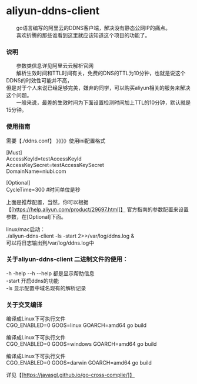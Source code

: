 # aliyun-ddns-client
&nbsp;&nbsp;&nbsp;&nbsp;&nbsp;&nbsp;&nbsp;go语言编写的阿里云的DDNS客户端，解决没有静态公网IP的痛点。<br>
&nbsp;&nbsp;&nbsp;&nbsp;&nbsp;&nbsp;&nbsp;喜欢折腾的那些谁看到这里就应该知道这个项目的功能了。<br>

### 说明
&nbsp;&nbsp;&nbsp;&nbsp;&nbsp;&nbsp;&nbsp;参数类信息详见阿里云云解析官网<br>
&nbsp;&nbsp;&nbsp;&nbsp;&nbsp;&nbsp;&nbsp;解析生效时间和TTL时间有关，免费的DNS的TTL为10分钟，也就是说这个DDNS的时效性可能并不高，<br>
但是对于个人来说已经足够完美，嫌弃的同学，可以购买aliyun相关的服务来解决这个问题。<br>
&nbsp;&nbsp;&nbsp;&nbsp;&nbsp;&nbsp;&nbsp;一般来说，最差的生效时间为下面设置检测时间加上TTL的10分钟，默认就是15分钟。





### 使用指南
需要【./ddns.conf】 》》》》使用ini配置格式

\[Must\]<br>
AccessKeyId=testAccessKeyId   <br>
AccessKeySecret=testAccessKeySecret<br>
DomainName=niubi.com<br>

\[Optional\]<br>
CycleTime=300 #时间单位是秒   <br>


上面是推荐配置，当然，你可以根据【[https://help.aliyun.com/product/29697.html]】
官方指南的参数配置来设置参数，在\[Optional\]下面。


linux/mac启动：<br>
./aliyun-ddns-client -ls -start 2>>/var/log/ddns.log &    <br>
可以将日志输出到/var/log/ddns.log中


### 关于aliyun-ddns-client 二进制文件的使用：
-h  -help --h --help 都是显示帮助信息<br>
-start 开启ddns的功能<br>
-ls 显示配置中域名现有的解析记录<br>


### 关于交叉编译
编译成Linux下可执行文件<br>
CGO_ENABLED=0 GOOS=linux GOARCH=amd64 go build

编译成Linux下可执行文件<br>
CGO_ENABLED=0 GOOS=windows GOARCH=amd64 go build

编译成Linux下可执行文件<br>
CGO_ENABLED=0 GOOS=darwin GOARCH=amd64 go build


详见【[https://javasgl.github.io/go-cross-complie/]】